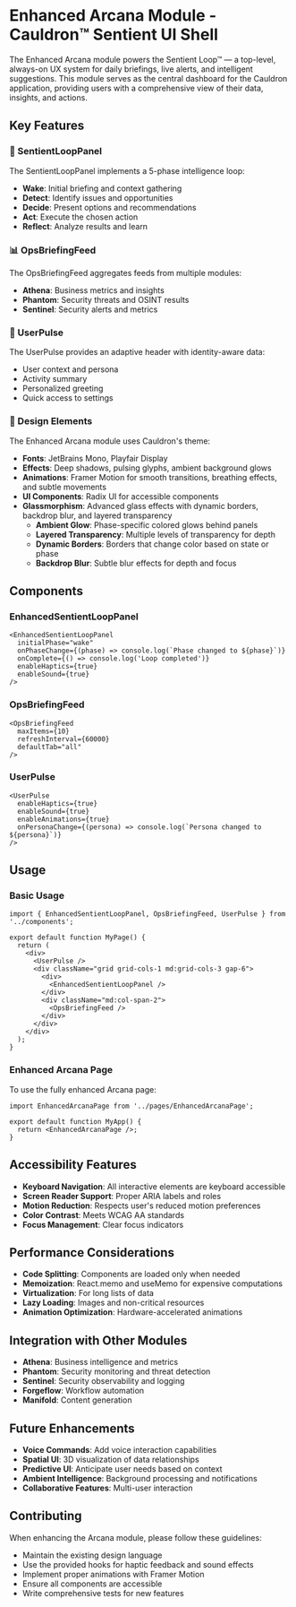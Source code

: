 # Enhanced Arcana Module - Cauldron™ Sentient UI Shell

The Enhanced Arcana module powers the Sentient Loop™ — a top-level, always-on UX system for daily briefings, live alerts, and intelligent suggestions. This module serves as the central dashboard for the Cauldron application, providing users with a comprehensive view of their data, insights, and actions.

## Key Features

### 🧠 SentientLoopPanel
The SentientLoopPanel implements a 5-phase intelligence loop:
- **Wake**: Initial briefing and context gathering
- **Detect**: Identify issues and opportunities
- **Decide**: Present options and recommendations
- **Act**: Execute the chosen action
- **Reflect**: Analyze results and learn

### 📊 OpsBriefingFeed
The OpsBriefingFeed aggregates feeds from multiple modules:
- **Athena**: Business metrics and insights
- **Phantom**: Security threats and OSINT results
- **Sentinel**: Security alerts and metrics

### 👤 UserPulse
The UserPulse provides an adaptive header with identity-aware data:
- User context and persona
- Activity summary
- Personalized greeting
- Quick access to settings

### 🎨 Design Elements
The Enhanced Arcana module uses Cauldron's theme:
- **Fonts**: JetBrains Mono, Playfair Display
- **Effects**: Deep shadows, pulsing glyphs, ambient background glows
- **Animations**: Framer Motion for smooth transitions, breathing effects, and subtle movements
- **UI Components**: Radix UI for accessible components
- **Glassmorphism**: Advanced glass effects with dynamic borders, backdrop blur, and layered transparency
  - **Ambient Glow**: Phase-specific colored glows behind panels
  - **Layered Transparency**: Multiple levels of transparency for depth
  - **Dynamic Borders**: Borders that change color based on state or phase
  - **Backdrop Blur**: Subtle blur effects for depth and focus

## Components

### EnhancedSentientLoopPanel
```tsx
<EnhancedSentientLoopPanel
  initialPhase="wake"
  onPhaseChange={(phase) => console.log(`Phase changed to ${phase}`)}
  onComplete={() => console.log('Loop completed')}
  enableHaptics={true}
  enableSound={true}
/>
```

### OpsBriefingFeed
```tsx
<OpsBriefingFeed
  maxItems={10}
  refreshInterval={60000}
  defaultTab="all"
/>
```

### UserPulse
```tsx
<UserPulse
  enableHaptics={true}
  enableSound={true}
  enableAnimations={true}
  onPersonaChange={(persona) => console.log(`Persona changed to ${persona}`)}
/>
```

## Usage

### Basic Usage
```tsx
import { EnhancedSentientLoopPanel, OpsBriefingFeed, UserPulse } from '../components';

export default function MyPage() {
  return (
    <div>
      <UserPulse />
      <div className="grid grid-cols-1 md:grid-cols-3 gap-6">
        <div>
          <EnhancedSentientLoopPanel />
        </div>
        <div className="md:col-span-2">
          <OpsBriefingFeed />
        </div>
      </div>
    </div>
  );
}
```

### Enhanced Arcana Page
To use the fully enhanced Arcana page:
```tsx
import EnhancedArcanaPage from '../pages/EnhancedArcanaPage';

export default function MyApp() {
  return <EnhancedArcanaPage />;
}
```

## Accessibility Features

- **Keyboard Navigation**: All interactive elements are keyboard accessible
- **Screen Reader Support**: Proper ARIA labels and roles
- **Motion Reduction**: Respects user's reduced motion preferences
- **Color Contrast**: Meets WCAG AA standards
- **Focus Management**: Clear focus indicators

## Performance Considerations

- **Code Splitting**: Components are loaded only when needed
- **Memoization**: React.memo and useMemo for expensive computations
- **Virtualization**: For long lists of data
- **Lazy Loading**: Images and non-critical resources
- **Animation Optimization**: Hardware-accelerated animations

## Integration with Other Modules

- **Athena**: Business intelligence and metrics
- **Phantom**: Security monitoring and threat detection
- **Sentinel**: Security observability and logging
- **Forgeflow**: Workflow automation
- **Manifold**: Content generation

## Future Enhancements

- **Voice Commands**: Add voice interaction capabilities
- **Spatial UI**: 3D visualization of data relationships
- **Predictive UI**: Anticipate user needs based on context
- **Ambient Intelligence**: Background processing and notifications
- **Collaborative Features**: Multi-user interaction

## Contributing

When enhancing the Arcana module, please follow these guidelines:
- Maintain the existing design language
- Use the provided hooks for haptic feedback and sound effects
- Implement proper animations with Framer Motion
- Ensure all components are accessible
- Write comprehensive tests for new features
